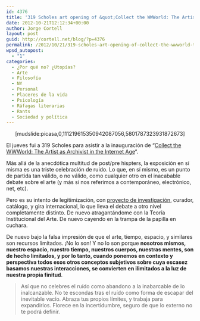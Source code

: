 ```yaml
---
id: 4376
title: '319 Scholes art opening of &quot;Collect the WWWorld: The Artist as Archivist in the Internet Age&quot;'
date: 2012-10-21T12:12:34+00:00
author: Jorge Cortell
layout: post
guid: http://cortell.net/blog/?p=4376
permalink: /2012/10/21/319-scholes-art-opening-of-collect-the-wwworld-the-artist-as-archivist-in-the-internet-age/
wpsd_autopost:
  - "1"
categories:
  - ¿Por qué no? ¿Utopías?
  - Arte
  - Filosofí­a
  - NY
  - Personal
  - Placeres de la vida
  - Psicología
  - Ráfagas literarias
  - Rants
  - Sociedad y polí­tica
---
```

<p style="text-align: center">
  [mudslide:picasa,0,111219615350942087056,5801787323931872673]
</p>

El jueves fui a 319 Scholes para asistir a la inauguración de &#8220;<a title="http://319scholes.org/exhibition/collect-the-wwworld-the-artist-as-archivist-in-the-internet-age/" href="http://319scholes.org/exhibition/collect-the-wwworld-the-artist-as-archivist-in-the-internet-age/" target="_blank">Collect the WWWorld: The Artist as Archivist in the Internet Age</a>&#8220;.

Más allá de la anecdótica multitud de post/pre hispters, la exposición en sí misma es una triste celebración de ruido. Lo que, en sí mismo, es un punto de partida tan válido, o no válido, como cualquier otro en el inacabable debate sobre el arte (y más si nos referimos a contemporáneo, electrónico, net, etc).

<p title="http://collectheworld.linkartcenter.eu/">
  Pero es su intento de legitimización, con <a title="http://collectheworld.linkartcenter.eu/" href="http://collectheworld.linkartcenter.eu/" target="_blank">proyecto de investigación</a>, curador, catálogo, y gira internacional, lo que lleva el debate a otro nivel completamente distinto. De nuevo atragantándome con la Teoría Institucional del Arte. De nuevo cayendo en la trampa de la papilla en cuchara.
</p>

De nuevo bajo la falsa impresión de que el arte, tiempo, espacio, y similares son recursos limitados. ¡No lo son! Y no lo son porque **nosotros mismos, nuestro espacio, nuestro tiempo, nuestros cuerpos, nuestras mentes, son de hecho limitados, y por lo tanto, cuando ponemos en contexto y perspectiva todos esos otros conceptos subjetivos sobre cuya escasez basamos nuestras interacciones, se convierten en ilimitados a la luz de nuestra propia finitud**.

> Así que no celebres el ruído como abandono a la inabarcable de lo inalcanzable. No te escondas tras el ruído como forma de escapar del inevitable vacío. Abraza tus propios límites, y trabaja para expandirlos. Florece en la incertidumbre, seguro de que lo externo no te podrá definir.